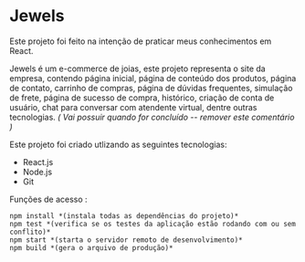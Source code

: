 # Jewels

Este projeto foi feito na intenção de praticar meus conhecimentos em React.

Jewels é um e-commerce de joias, este projeto representa o site da empresa, contendo página inicial, página de conteúdo dos produtos, página de contato, carrinho de compras, página de dúvidas frequentes, simulação de frete, página de sucesso de compra, histórico, criação de conta de usuário, chat para conversar com atendente virtual, dentre outras tecnologias. *( Vai possuir quando for concluído -- remover este comentário )*

Este projeto foi criado utlizando as seguintes tecnologias:

- React.js
- Node.js
- Git

Funções de acesso :

```
npm install *(instala todas as dependências do projeto)*
npm test *(verifica se os testes da aplicação estão rodando com ou sem conflito)*
npm start *(starta o servidor remoto de desenvolvimento)*
npm build *(gera o arquivo de produção)*
```
